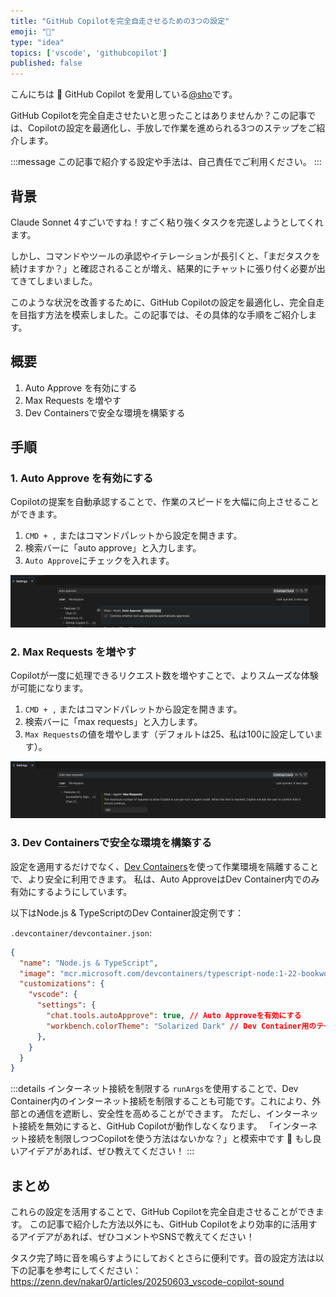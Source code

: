 ```yaml
---
title: "GitHub Copilotを完全自走させるための3つの設定"
emoji: "🏃"
type: "idea"
topics: ['vscode', 'githubcopilot']
published: false
---
```


こんにちは 👋
GitHub Copilot を愛用している[@sho](https://x.com/sh0o0000)です。

GitHub Copilotを完全自走させたいと思ったことはありませんか？この記事では、Copilotの設定を最適化し、手放しで作業を進められる3つのステップをご紹介します。

:::message
この記事で紹介する設定や手法は、自己責任でご利用ください。
:::

## 背景

Claude Sonnet 4すごいですね！すごく粘り強くタスクを完遂しようとしてくれます。

しかし、コマンドやツールの承認やイテレーションが長引くと、「まだタスクを続けますか？」と確認されることが増え、結果的にチャットに張り付く必要が出てきてしまいました。

このような状況を改善するために、GitHub Copilotの設定を最適化し、完全自走を目指す方法を模索しました。この記事では、その具体的な手順をご紹介します。

## 概要

1. Auto Approve を有効にする
2. Max Requests を増やす
3. Dev Containersで安全な環境を構築する

## 手順

### 1. Auto Approve を有効にする

Copilotの提案を自動承認することで、作業のスピードを大幅に向上させることができます。

1. `CMD + ,` またはコマンドパレットから設定を開きます。
2. 検索バーに「auto approve」と入力します。
3. `Auto Approve`にチェックを入れます。

![Auto Approve 設定](/images/20250605_vscode-copilot-auto/auto-approve.png)

### 2. Max Requests を増やす

Copilotが一度に処理できるリクエスト数を増やすことで、よりスムーズな体験が可能になります。

1. `CMD + ,` またはコマンドパレットから設定を開きます。
2. 検索バーに「max requests」と入力します。
3. `Max Requests`の値を増やします（デフォルトは25、私は100に設定しています）。

![Max Requests 設定](/images/20250605_vscode-copilot-auto/max-requests.png)

### 3. Dev Containersで安全な環境を構築する

設定を適用するだけでなく、[Dev Containers](https://marketplace.visualstudio.com/items?itemName=ms-vscode-remote.remote-containers)を使って作業環境を隔離することで、より安全に利用できます。
私は、Auto ApproveはDev Container内でのみ有効にするようにしています。

以下はNode.js & TypeScriptのDev Container設定例です：

`.devcontainer/devcontainer.json`:

```json
{
  "name": "Node.js & TypeScript",
  "image": "mcr.microsoft.com/devcontainers/typescript-node:1-22-bookworm",
  "customizations": {
    "vscode": {
      "settings": {
        "chat.tools.autoApprove": true, // Auto Approveを有効にする
        "workbench.colorTheme": "Solarized Dark" // Dev Container用のテーマを設定しておくと見やすい
      },
    }
  }
}
```

:::details インターネット接続を制限する
`runArgs`を使用することで、Dev Container内のインターネット接続を制限することも可能です。これにより、外部との通信を遮断し、安全性を高めることができます。
ただし、インターネット接続を無効にすると、GitHub Copilotが動作しなくなります。
「インターネット接続を制限しつつCopilotを使う方法はないかな？」と模索中です 🤔
もし良いアイデアがあれば、ぜひ教えてください！
:::

## まとめ

これらの設定を活用することで、GitHub Copilotを完全自走させることができます。
この記事で紹介した方法以外にも、GitHub Copilotをより効率的に活用するアイデアがあれば、ぜひコメントやSNSで教えてください！

タスク完了時に音を鳴らすようにしておくとさらに便利です。音の設定方法は以下の記事を参考にしてください：
https://zenn.dev/nakar0/articles/20250603_vscode-copilot-sound
